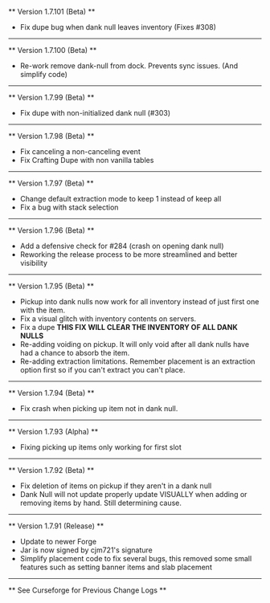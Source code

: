 ** Version 1.7.101 (Beta) **

* Fix dupe bug when dank null leaves inventory (Fixes #308)

--------------------------------------------------------------------------------

** Version 1.7.100 (Beta) **

* Re-work remove dank-null from dock. Prevents sync issues. (And simplify code)

--------------------------------------------------------------------------------

** Version 1.7.99 (Beta) **

* Fix dupe with non-initialized dank null (#303)

--------------------------------------------------------------------------------

** Version 1.7.98 (Beta) **

* Fix canceling a non-canceling event
* Fix Crafting Dupe with non vanilla tables

--------------------------------------------------------------------------------

** Version 1.7.97 (Beta) **

* Change default extraction mode to keep 1 instead of keep all
* Fix a bug with stack selection

--------------------------------------------------------------------------------

** Version 1.7.96 (Beta) **

* Add a defensive check for #284 (crash on opening dank null) 
* Reworking the release process to be more streamlined and better visibility

--------------------------------------------------------------------------------

** Version 1.7.95 (Beta) **

* Pickup into dank nulls now work for all inventory instead of just first one
with the item.
* Fix a visual glitch with inventory contents on servers.
* Fix a dupe **THIS FIX WILL CLEAR THE INVENTORY OF ALL DANK NULLS**
* Re-adding voiding on pickup. It will only void after all dank nulls have had a
chance to absorb the item.
* Re-adding extraction limitations. Remember placement is an extraction option
first so if you can't extract you can't place.

--------------------------------------------------------------------------------

** Version 1.7.94 (Beta) **

* Fix crash when picking up item not in dank null.

--------------------------------------------------------------------------------

** Version 1.7.93 (Alpha) **

* Fixing picking up items only working for first slot

--------------------------------------------------------------------------------

** Version 1.7.92 (Beta) **

* Fix deletion of items on pickup if they aren't in a dank null
* Dank Null will not update properly update VISUALLY when adding or removing
 items by hand. Still determining cause.

--------------------------------------------------------------------------------

** Version 1.7.91 (Release) **

* Update to newer Forge
* Jar is now signed by cjm721's signature
* Simplify placement code to fix several bugs, this removed some small features
such as setting banner items and slab placement

--------------------------------------------------------------------------------

** See Curseforge for Previous Change Logs **